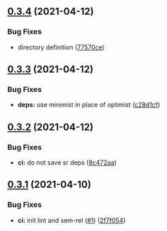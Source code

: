 ## [0.3.4](https://github.com/MrSwitch/localhost/compare/v0.3.3...v0.3.4) (2021-04-12)


### Bug Fixes

* directory definition ([77570ce](https://github.com/MrSwitch/localhost/commit/77570ce58b28fe014c7677c1970f7f2691539c6e))

## [0.3.3](https://github.com/MrSwitch/localhost/compare/v0.3.2...v0.3.3) (2021-04-12)


### Bug Fixes

* **deps:** use minimist in place of optimist ([c28d1cf](https://github.com/MrSwitch/localhost/commit/c28d1cfe20ca2fd89190ac10144d44eeeaf02d48))

## [0.3.2](https://github.com/MrSwitch/localhost/compare/v0.3.1...v0.3.2) (2021-04-12)


### Bug Fixes

* **ci:** do not save sr deps ([8c472aa](https://github.com/MrSwitch/localhost/commit/8c472aae2e0146852e75f85f2da432965d50ccf3))

## [0.3.1](https://github.com/MrSwitch/localhost/compare/v0.3.0...v0.3.1) (2021-04-10)


### Bug Fixes

* **ci:** init lint and sem-rel ([#1](https://github.com/MrSwitch/localhost/issues/1)) ([2f7f054](https://github.com/MrSwitch/localhost/commit/2f7f054d3546784ddde5709c637e97f57bbb7e69))
